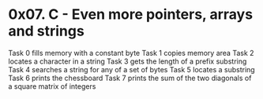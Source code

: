 # 0x07. C - Even more pointers, arrays and strings

Task 0 fills memory with a constant byte
Task 1 copies memory area
Task 2 locates a character in a string
Task 3 gets the length of a prefix substring
Task 4 searches a string for any of a set of bytes
Task 5 locates a substring
Task 6 prints the chessboard
Task 7 prints the sum of the two diagonals of a square matrix of integers
